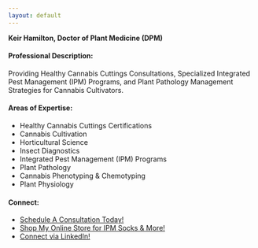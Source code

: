```yaml
---
layout: default
---
```


**Keir Hamilton, Doctor of Plant Medicine (DPM)**


#### Professional Description: 
Providing Healthy Cannabis Cuttings Consultations, Specialized Integrated Pest Management (IPM) Programs, and Plant Pathology Management Strategies for Cannabis Cultivators.

#### Areas of Expertise:
* Healthy Cannabis Cuttings Certifications
* Cannabis Cultivation
* Horticultural Science
* Insect Diagnostics
* Integrated Pest Management (IPM) Programs
* Plant Pathology
* Cannabis Phenotyping & Chemotyping
* Plant Physiology


#### Connect:
* [Schedule A Consultation Today!](mailto:keirhamilton0@gmail.com)
* [Shop My Online Store for IPM Socks & More!](https://www.keirhamilton.xyz)
* [Connect via LinkedIn!](https://www.linkedin.com/in/keirhamilton/)

